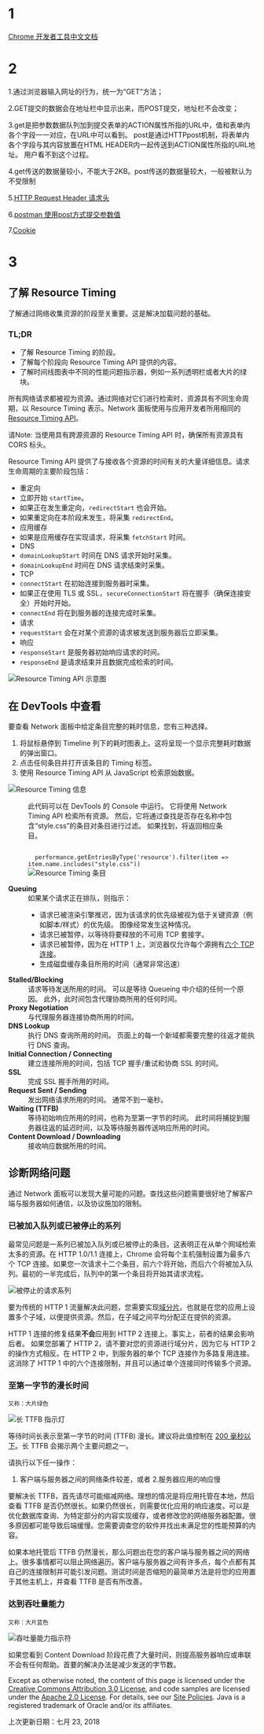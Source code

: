 
# 1

[Chrome 开发者工具中文文档](http://www.css88.com/doc/chrome-devtools/network-performance/resource-loading/)

# 2

1.通过浏览器输入网址的行为，统一为“GET”方法；

2.GET提交的数据会在地址栏中显示出来，而POST提交，地址栏不会改变；

3.get是把参数数据队列加到提交表单的ACTION属性所指的URL中，值和表单内各个字段一一对应，在URL中可以看到。
post是通过HTTPpost机制，将表单内各个字段与其内容放置在HTML HEADER内一起传送到ACTION属性所指的URL地址。
用户看不到这个过程。

4.get传送的数据量较小，不能大于2KB。post传送的数据量较大，一般被默认为不受限制

5.[HTTP Request Header 请求头](https://blog.csdn.net/lipeigang1109/article/details/59057525)

6.[postman 使用post方式提交参数值](https://www.cnblogs.com/haoxuanchen2014/p/7771459.html)

7.[Cookie](https://developer.mozilla.org/zh-CN/docs/Web/HTTP/Cookies)

# 3
<article class="devsite-article-inner">  
  <h1 itemprop="name" class="devsite-page-title">
    了解 Resource Timing
  </h1>
<p>了解通过网络收集资源的阶段至关重要。这是解决加载问题的基础。</p>
<h3 class="hide-from-toc" id="tldr_hide-from-toc">TL;DR</h3>
<ul>
<li>了解 Resource Timing 的阶段。</li>
<li>了解每个阶段向 Resource Timing API 提供的内容。</li>
<li>了解时间线图表中不同的性能问题指示器，例如一系列透明栏或者大片的绿块。</li>
</ul>
<p>所有网络请求都被视为资源。通过网络对它们进行检索时，资源具有不同生命周期，以 Resource Timing 表示。Network 面板使用与应用开发者所用相同的 <a href="http://www.w3.org/TR/resource-timing">Resource Timing API</a>。</p>
<p>请Note: 当使用具有跨源资源的 Resource Timing API 时，确保所有资源具有 CORS 标头。</p>
<p>Resource Timing API 提供了与接收各个资源的时间有关的大量详细信息。请求生命周期的主要阶段包括：</p>
<ul>
<li>重定向</li>
<li>立即开始 <code>startTime</code>。</li>
<li>如果正在发生重定向，<code>redirectStart</code> 也会开始。</li>
<li>如果重定向在本阶段末发生，将采集 <code>redirectEnd</code>。</li>
<li>应用缓存</li>
<li>如果是应用缓存在实现请求，将采集 <code>fetchStart</code> 时间。</li>
<li>DNS</li>
<li><code>domainLookupStart</code> 时间在 DNS 请求开始时采集。</li>
<li><code>domainLookupEnd</code> 时间在 DNS 请求结束时采集。</li>
<li>TCP</li>
<li><code>connectStart</code> 在初始连接到服务器时采集。</li>
<li>如果正在使用 TLS 或 SSL，<code>secureConnectionStart</code> 将在握手（确保连接安全）开始时开始。</li>
<li><code>connectEnd</code> 将在到服务器的连接完成时采集。</li>
<li>请求</li>
<li><code>requestStart</code> 会在对某个资源的请求被发送到服务器后立即采集。</li>
<li>响应</li>
<li><code>responseStart</code> 是服务器初始响应请求的时间。</li>
<li><code>responseEnd</code> 是请求结束并且数据完成检索的时间。</li>
</ul>
<p><img alt="Resource Timing API 示意图" src="https://developers.google.cn/web/tools/chrome-devtools/network-performance/imgs/resource-timing-api.png"></p>
<h2 id="devtools" style=""><a href="#top_of_page" class="devsite-back-to-top-link material-icons" data-tooltip-align="b,c" data-tooltip="返回页首" aria-label="返回页首" data-title="返回页首"></a>在 DevTools 中查看</h2>
<p>要查看 Network 面板中给定条目完整的耗时信息，您有三种选择。</p>
<ol>
<li>将鼠标悬停到 Timeline 列下的耗时图表上。这将呈现一个显示完整耗时数据的弹出窗口。</li>
<li>点击任何条目并打开该条目的 Timing 标签。</li>
<li>使用 Resource Timing API 从 JavaScript 检索原始数据。</li>
</ol>
<p><img alt="Resource Timing 信息" src="https://developers.google.cn/web/tools/chrome-devtools/network-performance/imgs/resource-timing-data.png"></p>
<figure>
<figcaption>
<p>
  此代码可以在 DevTools 的 Console 中运行。
  它将使用 Network Timing API 检索所有资源。
  然后，它将通过查找是否存在名称中包含“style.css”的条目对条目进行过滤。
  如果找到，将返回相应条目。
</p>
<code>
  performance.getEntriesByType('resource').filter(item =&gt; item.name.includes("style.css"))</code>

</figcaption>
<img src="https://developers.google.cn/web/tools/chrome-devtools/network-performance/imgs/resource-timing-entry.png" alt="Resource Timing 条目">
</figure>

<dl>

  <dt class="queued"><strong>Queuing</strong></dt>
  <dd>
    如果某个请求正在排队，则指示：
      <ul>
        <li>
        请求已被渲染引擎推迟，因为该请求的优先级被视为低于关键资源（例如脚本/样式）的优先级。
        图像经常发生这种情况。        </li>
        <li>
        请求已被暂停，以等待将要释放的不可用 TCP 套接字。        </li>
        <li>
        请求已被暂停，因为在 HTTP 1 上，浏览器仅允许每个源拥有<a href="https://crbug.com/12066">六个 TCP 连接</a>。        </li>
        <li>
        生成磁盘缓存条目所用的时间（通常非常迅速）        </li>
      </ul>
  </dd>

  <dt class="stalled"><strong> Stalled/Blocking</strong></dt>
  <dd>
    请求等待发送所用的时间。
    可以是等待 Queueing 中介绍的任何一个原因。
    此外，此时间包含代理协商所用的任何时间。</dd>

  <dt class="proxy-negotiation"><strong> Proxy Negotiation</strong></dt>
  <dd>与代理服务器连接协商所用的时间。</dd>

  <dt class="dns-lookup"><strong><abbr data-tooltip-align="b,c" data-tooltip="Domain Name System" aria-label="Domain Name System" data-title="Domain Name System"> DNS</abbr> Lookup</strong></dt>
  <dd>
    执行 DNS 查询所用的时间。
    页面上的每一个新域都需要完整的往返才能执行 DNS 查询。</dd>

  <dt class="initial-connection"><strong> Initial Connection / Connecting</strong></dt>
  <dd>建立连接所用的时间，包括 <abbr data-tooltip-align="b,c" data-tooltip="Transmission Control Protocol" aria-label="Transmission Control Protocol" data-title="Transmission Control Protocol">TCP</abbr> 握手/重试和协商 <abbr data-tooltip-align="b,c" data-tooltip="Secure Sockets Layer" aria-label="Secure Sockets Layer" data-title="Secure Sockets Layer">SSL</abbr> 的时间。</dd>

  <dt class="ssl"><strong> SSL</strong></dt>
  <dd>完成 SSL 握手所用的时间。</dd>

  <dt class="request-sent"><strong> Request Sent / Sending</strong></dt>
  <dd>
    发出网络请求所用的时间。
    通常不到一毫秒。</dd>

  <dt class="ttfb"><strong> Waiting (<abbr data-tooltip-align="b,c" data-tooltip="Time To First Byte" aria-label="Time To First Byte" data-title="Time To First Byte">TTFB</abbr>)</strong></dt>
  <dd>
    等待初始响应所用的时间，也称为至第一字节的时间。
    此时间将捕捉到服务器往返的延迟时间，以及等待服务器传送响应所用的时间。</dd>

  <dt class="content-download"><strong> Content Download / Downloading</strong></dt>
  <dd>接收响应数据所用的时间。</dd>
</dl>

<h2 id="_1"><a href="#top_of_page" class="devsite-back-to-top-link material-icons" data-tooltip-align="b,c" data-tooltip="返回页首" aria-label="返回页首" data-title="返回页首"></a>诊断网络问题</h2>
<p>通过 Network 面板可以发现大量可能的问题。查找这些问题需要很好地了解客户端与服务器如何通信，以及协议施加的限制。</p>
<h3 id="_2">已被加入队列或已被停止的系列</h3>
<p>最常见问题是一系列已被加入队列或已被停止的条目。这表明正在从单个网域检索太多的资源。在 HTTP 1.0/1.1 连接上，Chrome 会将每个主机强制设置为最多六个 TCP 连接。如果您一次请求十二个条目，前六个将开始，而后六个将被加入队列。最初的一半完成后，队列中的第一个条目将开始其请求流程。</p>
<p><img alt="被停止的请求系列" src="https://developers.google.cn/web/tools/chrome-devtools/network-performance/imgs/stalled-request-series.png"></p>
<p>要为传统的 HTTP 1 流量解决此问题，您需要实现<a href="https://www.maxcdn.com/one/visual-glossary/domain-sharding-2/">域分片</a>。也就是在您的应用上设置多个子域，以便提供资源。然后，在子域之间平均分配正在提供的资源。</p>
<p>HTTP 1 连接的修复结果<strong>不会</strong>应用到 HTTP 2 连接上。事实上，前者的结果会影响后者。
如果您部署了 HTTP 2，请不要对您的资源进行域分片，因为它与 HTTP 2 的操作方式相反。在 HTTP 2 中，到服务器的单个 TCP 连接作为多路复用连接。这消除了 HTTP 1 中的六个连接限制，并且可以通过单个连接同时传输多个资源。</p>
<h3 id="_3">至第一字节的漫长时间</h3>
<p><small>又称：大片绿色</small></p>
<p><img alt="长 TTFB 指示灯" src="https://developers.google.cn/web/tools/chrome-devtools/network-performance/imgs/indicator-of-high-ttfb.png"></p>
<p>等待时间长表示至第一字节的时间 (TTFB) 漫长。建议将此值控制在 <a href="https://developers.google.cn/speed/docs/insights/Server">200 毫秒以下</a>。长 TTFB 会揭示两个主要问题之一。</p>
<p>请执行以下任一操作：</p>
<ol>
<li>客户端与服务器之间的网络条件较差，或者
2.服务器应用的响应慢</li>
</ol>
<p>要解决长 TTFB，首先请尽可能缩减网络。理想的情况是将应用托管在本地，然后查看 TTFB 是否仍然很长。如果仍然很长，则需要优化应用的响应速度。可以是优化数据库查询、为特定部分的内容实现缓存，或者修改您的网络服务器配置。很多原因都可能导致后端缓慢。您需要调查您的软件并找出未满足您的性能预算的内容。</p>
<p>如果本地托管后 TTFB 仍然漫长，那么问题出在您的客户端与服务器之间的网络上。很多事情都可以阻止网络遍历。客户端与服务器之间有许多点，每个点都有其自己的连接限制并可能引发问题。测试时间是否缩短的最简单方法是将您的应用置于其他主机上，并查看 TTFB 是否有所改善。</p>
<h3 id="_4">达到吞吐量能力</h3>
<p><small>又称：大片蓝色</small></p>
<p><img alt="吞吐量能力指示符" src="https://developers.google.cn/web/tools/chrome-devtools/network-performance/imgs/indicator-of-large-content.png"></p>
<p>如果您看到 Content Download 阶段花费了大量时间，则提高服务器响应或串联不会有任何帮助。首要的解决办法是减少发送的字节数。</p>

  </div>    

<p>Except as otherwise noted, the content of this page is licensed under the <a href="https://creativecommons.org/licenses/by/3.0/">Creative Commons Attribution 3.0 License</a>, and code samples are licensed under the <a href="https://www.apache.org/licenses/LICENSE-2.0">Apache 2.0 License</a>. For details, see our <a href="https://developers.google.cn/terms/site-policies">Site Policies</a>. Java is a registered trademark of Oracle and/or its affiliates.</p>
<p class="devsite-content-footer-date" itemprop="datePublished" content="2018-07-23T14:33:48.791310">   
      上次更新日期：七月 23, 2018
</p>



